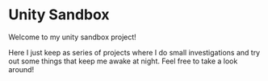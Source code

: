 # Unity Sandbox

Welcome to my unity sandbox project!

Here I just keep as series of projects where I do small investigations and try out some things that keep me awake at night.
Feel free to take a look around!